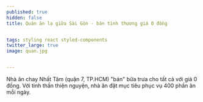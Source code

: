 ```yaml
---
published: true
hidden: false
title: Quán ăn lạ giữa Sài Gòn - bán tình thương giá 0 đồng


tags: styling react styled-components
twitter_large: true
image: quan.jpg


---
```


Nhà ăn chay Nhất Tâm (quận 7, TP.HCM) "bán" bữa trưa cho tất cả với giá 0 đồng. Với tinh thần thiện nguyện, nhà ăn đặt mục tiêu phục vụ 400 phần ăn mỗi ngày.